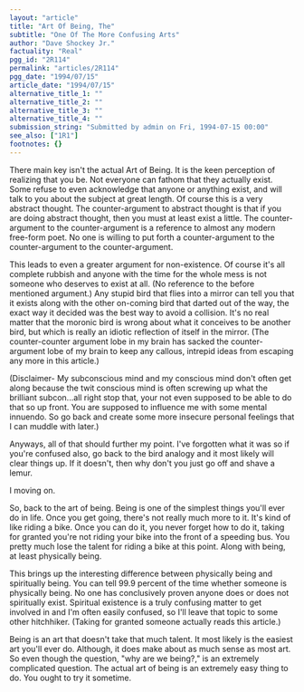 ```yaml
---
layout: "article"
title: "Art Of Being, The"
subtitle: "One Of The More Confusing Arts"
author: "Dave Shockey Jr."
factuality: "Real"
pgg_id: "2R114"
permalink: "articles/2R114"
pgg_date: "1994/07/15"
article_date: "1994/07/15"
alternative_title_1: ""
alternative_title_2: ""
alternative_title_3: ""
alternative_title_4: ""
submission_string: "Submitted by admin on Fri, 1994-07-15 00:00"
see_also: ["1R1"]
footnotes: {}
---
```

<div>
<p>There main key isn't the actual Art of Being. It is the keen perception of realizing that you be. Not everyone can fathom that they actually exist. Some refuse to even acknowledge that anyone or anything exist, and will talk to you about the subject at great length. Of course this is a very abstract thought. The counter-argument to abstract thought is that if you are doing abstract thought, then you must at least exist a little. The counter-argument to the counter-argument is a reference to almost any modern free-form poet. No one is willing to put forth a counter-argument to the counter-argument to the counter-argument.</p>
<p>This leads to even a greater argument for non-existence. Of course it's all complete rubbish and anyone with the time for the whole mess is not someone who deserves to exist at all. (No reference to the before mentioned argument.) Any stupid bird that flies into a mirror can tell you that it exists along with the other on-coming bird that darted out of the way, the exact way it decided was the best way to avoid a collision. It's no real matter that the moronic bird is wrong about what it conceives to be another bird, but which is really an idiotic reflection of itself in the mirror. (The counter-counter argument lobe in my brain has sacked the counter-argument lobe of my brain to keep any callous, intrepid ideas from escaping any more in this article.)</p>
<p>(Disclaimer- My subconscious mind and my conscious mind don't often get along because the twit conscious mind is often screwing up what the brilliant subcon...all right stop that, your not even supposed to be able to do that so up front. You are supposed to influence me with some mental innuendo. So go back and create some more insecure personal feelings that I can muddle with later.)</p>
<p>Anyways, all of that should further my point. I've forgotten what it was so if you're confused also, go back to the bird analogy and it most likely will clear things up. If it doesn't, then why don't you just go off and shave a lemur.</p>
<p>I moving on.</p>
<p>So, back to the art of being. Being is one of the simplest things you'll ever do in life. Once you get going, there's not really much more to it. It's kind of like riding a bike. Once you can do it, you never forget how to do it, taking for granted you're not riding your bike into the front of a speeding bus. You pretty much lose the talent for riding a bike at this point. Along with being, at least physically being.</p>
<p>This brings up the interesting difference between physically being and spiritually being. You can tell 99.9 percent of the time whether someone is physically being. No one has conclusively proven anyone does or does not spiritually exist. Spiritual existence is a truly confusing matter to get involved in and I'm often easily confused, so I'll leave that topic to some other hitchhiker. (Taking for granted someone actually reads this article.)</p>
<p>Being is an art that doesn't take that much talent. It most likely is the easiest art you'll ever do. Although, it does make about as much sense as most art. So even though the question, "why are we being?," is an extremely complicated question. The actual art of being is an extremely easy thing to do. You ought to try it sometime.</p>
</div>

